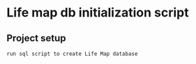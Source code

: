 # Life map db initialization script

## Project setup
```
run sql script to create Life Map database
```
